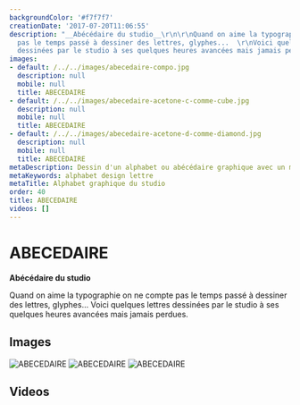 ```yaml
---
backgroundColor: '#f7f7f7'
creationDate: '2017-07-20T11:06:55'
description: "__Abécédaire du studio__\r\n\r\nQuand on aime la typographie on ne compte
  pas le temps passé à dessiner des lettres, glyphes...  \r\nVoici quelques lettres
  dessinées par le studio à ses quelques heures avancées mais jamais perdues.  "
images:
- default: /../../images/abecedaire-compo.jpg
  description: null
  mobile: null
  title: ABECEDAIRE
- default: /../../images/abecedaire-acetone-c-comme-cube.jpg
  description: null
  mobile: null
  title: ABECEDAIRE
- default: /../../images/abecedaire-acetone-d-comme-diamond.jpg
  description: null
  mobile: null
  title: ABECEDAIRE
metaDescription: Dessin d'un alphabet ou abécédaire graphique avec un mot une lettre
metaKeywords: alphabet design lettre
metaTitle: Alphabet graphique du studio
order: 40
title: ABECEDAIRE
videos: []
---
```


# ABECEDAIRE

__Abécédaire du studio__

Quand on aime la typographie on ne compte pas le temps passé à dessiner des lettres, glyphes...
Voici quelques lettres dessinées par le studio à ses quelques heures avancées mais jamais perdues.

## Images

![ABECEDAIRE](/../../images/abecedaire-compo.jpg)
![ABECEDAIRE](/../../images/abecedaire-acetone-c-comme-cube.jpg)
![ABECEDAIRE](/../../images/abecedaire-acetone-d-comme-diamond.jpg)

## Videos
